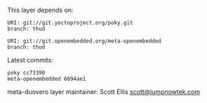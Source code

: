 This layer depends on:

    URI: git://git.yoctoproject.org/poky.git
    branch: thud

    URI: git://git.openembedded.org/meta-openembedded
    branch: thud

Latest commits:

    poky cc73390
    meta-openembedded 6094ae1

meta-duovero layer maintainer: Scott Ellis <scott@jumpnowtek.com>

